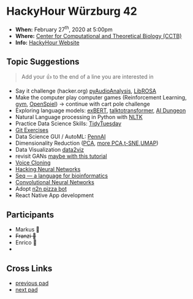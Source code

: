 # HackyHour Würzburg 42

- **When:** February 27<sup>th</sup>, 2020 at 5:00pm 
 - **Where:** [Center for Computational and Theoretical Biology (CCTB)](https://www.google.de/maps/search/cctb/@49.7850979,9.9030254,12z)
 - **Info:** [HackyHour Website](http://hackyhour.github.io/Wuerzburg/)

## Topic Suggestions
> Add your :+1: to the end of a line you are interested in
 - Say it challenge (hacker.org) [pyAudioAnalysis](https://github.com/tyiannak/pyAudioAnalysis), [LibROSA](https://librosa.github.io/librosa/)
 - Make the computer play computer games (Reinforcement Learning, [gym](https://gym.openai.com/), [OpenSpiel](https://github.com/deepmind/open_spiel)) &rarr; continue with cart pole challenge
 - Exploring language models: [exBERT](https://exbert.net), [talktotransformer](https://talktotransformer.com/), [AI Dungeon](http://www.aidungeon.io/)
 - Natural Language processing in Python with [NLTK](https://www.nltk.org/)
 - Practice Data Science Skills: [TidyTuesday](https://github.com/rfordatascience/tidytuesday)
 - [Git Exercises](https://gitexercises.fracz.com/)
 - Data Science GUI / AutoML: [PennAI](https://epistasislab.github.io/pennai/quickstart.html)
 - Dimensionality Reduction ([PCA](http://setosa.io/ev/principal-component-analysis/), [more PCA](https://benediktehinger.de/blog/science/scatterplots-regression-lines-and-the-first-principal-component/),[t-SNE](https://distill.pub/2016/misread-tsne/),[UMAP](https://pair-code.github.io/understanding-umap/))
 - Data Visualization [data2viz](https://www.data-to-viz.com/)
 - revisit GANs [maybe with this tutorial](https://medium.com/ai-society/gans-from-scratch-1-a-deep-introduction-with-code-in-pytorch-and-tensorflow-cb03cdcdba0f)
 - [Voice Cloning](https://github.com/CorentinJ/Real-Time-Voice-Cloning)
 - [Hacking Neural Networks](https://hackyhour.github.io/Wuerzburg/pad_archive/HackyHour_Wuerzburg_43)
 - [Seq — a language for bioinformatics](https://github.com/seq-lang/seq)
 - [Convolutional Neural Networks](https://www.cs.ryerson.ca/~aharley/vis/conv/)
 - Adopt [n2n pizza bot](https://code.nerd2nerd.org/n2n/pizzabot)
 - React Native App development


## Participants
 - Markus :pizza:
 - ~~Franzi :pizza:~~
 - Enrico :pizza:
 - 


## Cross Links
 - [previous pad](https://hackyhour.github.io/Wuerzburg/pad_archive/HackyHour_Wuerzburg_41)
 - [next pad](https://hackyhour.github.io/Wuerzburg/pad_archive/HackyHour_Wuerzburg_43)
